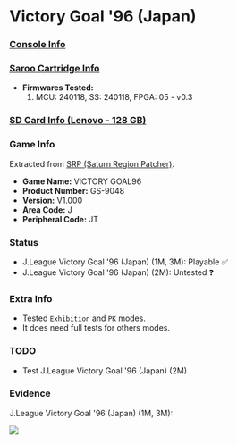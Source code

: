 # Victory Goal '96 (Japan)

### [Console Info](../../../../../Info/Consoles/VA13/README.md)

### [Saroo Cartridge Info](../../../../../Info/Cartridges/RetroGameParadiseStore/1.32F/README.md)

- <b>Firmwares Tested:</b>
  1. MCU: 240118, SS: 240118, FPGA: 05 - v0.3

### [SD Card Info (Lenovo - 128 GB)](../../../../../Info/SdCards/Lenovo/128GB/fat32/README.md)

### Game Info

Extracted from [SRP (Saturn Region Patcher)](https://segaxtreme.net/resources/saturn-region-patcher.81/download).

- <b>Game Name:</b> VICTORY GOAL96
- <b>Product Number:</b> GS-9048
- <b>Version:</b> V1.000
- <b>Area Code:</b> J
- <b>Peripheral Code:</b> JT

### Status

- J.League Victory Goal '96 (Japan) (1M, 3M): Playable :white_check_mark:
- J.League Victory Goal '96 (Japan) (2M): Untested :question:

### Extra Info

- Tested `Exhibition` and `PK` modes.
- It does need full tests for others modes.

### TODO

- Test J.League Victory Goal '96 (Japan) (2M)

### Evidence

J.League Victory Goal '96 (Japan) (1M, 3M):

[![](https://img.youtube.com/vi/ZzELp0BH8w0/0.jpg)](https://www.youtube.com/watch?v=ZzELp0BH8w0)
